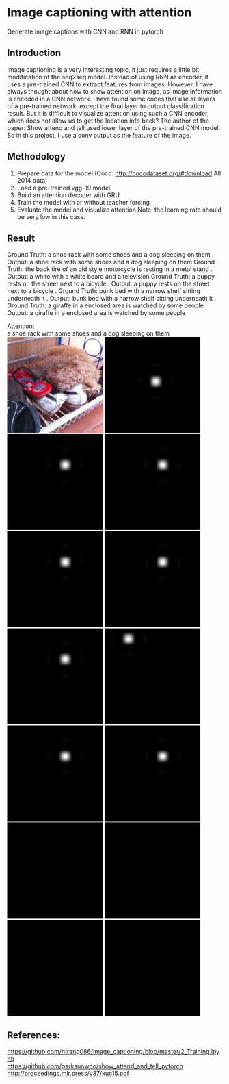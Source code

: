 # Image captioning with attention

Generate image captions with CNN and RNN in pytorch

## Introduction

Image captioning is a very interesting topic, it just requires a little bit modification of the seq2seq model.
Instead of using RNN as encoder, it uses a pre-trained CNN to extract features from images. However, I have always thought about
how to show attention on image, as image information is encoded in a CNN network. I have found some codes that use all layers of a pre-trained network,
except the final layer to output classification result. But it is difficult to visualize attention using such a CNN encoder, which does not allow us 
to get the location info back? The author of the paper: Show attend and tell used lower layer of the pre-trained CNN model. So in this project, I use 
a conv output as the feature of the image. 
 

## Methodology

1. Prepare data for the model (Coco: http://cocodataset.org/#download  All 2014 data)
2. Load a pre-trained vgg-19 model
3. Build an attention decoder with GRU
4. Train the model with or without teacher forcing
5. Evaluate the model and visualize attention
Note: the learning rate should be very low in this case.

## Result
Ground Truth:  a shoe rack with some shoes and a dog sleeping on them
Output:  a shoe rack with some shoes and a dog sleeping on them
Ground Truth:  the back tire of an old style motorcycle is resting in a metal stand .
Output:  a white with a white beard and a television
Ground Truth:  a puppy rests on the street next to a bicycle .
Output:  a puppy rests on the street next to a bicycle .
Ground Truth:  bunk bed with a narrow shelf sitting underneath it .
Output:  bunk bed with a narrow shelf sitting underneath it .
Ground Truth:  a giraffe in a enclosed area is watched by some people
Output:  a giraffe in a enclosed area is watched by some people

Attention: </br>
a shoe rack with some shoes and a dog sleeping on them </br>
![Original Image](result/Original.jpg)
![Attention_1](result/Attention_1.jpg)
![Attention_2](result/Attention_2.jpg)
![Attention_3](result/Attention_3.jpg)
![Attention_4](result/Attention_4.jpg)
![Attention_5](result/Attention_5.jpg)
![Attention_6](result/Attention_6.jpg)
![Attention_7](result/Attention_7.jpg)
![Attention_8](result/Attention_8.jpg)
![Attention_9](result/Attention_9.jpg)
![Attention_9](result/Attention_10.jpg)
![Attention_9](result/Attention_11.jpg)
![Attention_9](result/Attention_12.jpg)
![Attention_9](result/Attention_13.jpg)


## References:
https://github.com/ntrang086/image_captioning/blob/master/2_Training.ipynb </br>
https://github.com/parksunwoo/show_attend_and_tell_pytorch </br>
http://proceedings.mlr.press/v37/xuc15.pdf </br>
